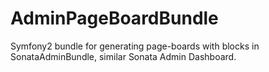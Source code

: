 AdminPageBoardBundle
====================

Symfony2 bundle for generating page-boards with blocks in SonataAdminBundle, similar Sonata Admin Dashboard.
